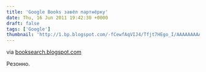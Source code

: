 ```yaml
---
title: 'Google Books завёл партнёрку'
date: Thu, 16 Jun 2011 19:42:30 +0000
draft: false
tags: ['Google']
thumbnail: 'http://1.bp.blogspot.com/-fCewfAqVIJ4/Tfjt7HEgo_I/AAAAAAAAAZc/Y1Dz9rS6BWU/s320/Google+eBooks+logo.gif'
---
```


via [booksearch.blogspot.com](http://booksearch.blogspot.com/2011/06/google-ebooks-affiliate-program-open.html)

Резонно.